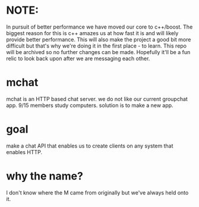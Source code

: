 # NOTE:
In pursuit of better performance we have moved our core to c++/boost. The biggest reason for this is c++ amazes us at how fast it is and will likely provide better performance. This will also make the project a good bit more difficult but that's why we're doing it in the first place - to learn. This repo will be archived so no further changes can be made. Hopefully it'll be a fun relic to look back upon after we are messaging each other.





# mchat
mchat is an HTTP based chat server. we do not like our current groupchat app. 9/15 members study computers. solution is to make a new app. 

# goal
make a chat API that enables us to create clients on any system that enables HTTP.

# why the name?
I don't know where the M came from originally but we've always held onto it.
